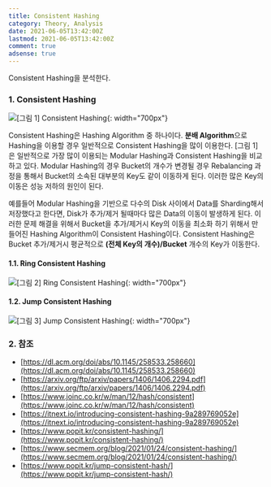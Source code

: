 ```yaml
---
title: Consistent Hashing
category: Theory, Analysis
date: 2021-06-05T13:42:00Z
lastmod: 2021-06-05T13:42:00Z
comment: true
adsense: true
---
```


Consistent Hashing을 분석한다.

### 1. Consistent Hashing

![[그림 1] Consistent Hashing]({{site.baseurl}}/images/theory_analysis/Consistent_Hashing/Consistent_Hashing.PNG){: width="700px"}

Consistent Hashing은 Hashing Algorithm 중 하나이다. **분배 Algorithm**으로 Hashing을 이용할 경우 일반적으로 Consistent Hashing을 많이 이용한다. [그림 1]은 일반적으로 가장 많이 이용되는 Modular Hashing과 Consistent Hashing을 비교하고 있다. Modular Hashing의 경우 Bucket의 개수가 변경될 경우 Rebalancing 과정을 통해서 Bucket의 소속된 대부분의 Key도 같이 이동하게 된다. 이러한 많은 Key의 이동은 성능 저하의 원인이 된다.

예를들어 Modular Hashing을 기반으로 다수의 Disk 사이에서 Data를 Sharding해서 저장했다고 한다면, Disk가 추가/제거 될때마다 많은 Data의 이동이 발생하게 된다. 이러한 문제 해결을 위해서 Bucket을 추가/제거시 Key의 이동을 최소화 하기 위해서 만들어진 Hashing Algorithm이 Consistent Hashing이다. Consistent Hashing은 Bucket 추가/제거시 평균적으로 **(전체 Key의 개수)/Bucket** 개수의 Key가 이동한다.

#### 1.1. Ring Consistent Hashing

![[그림 2] Ring Consistent Hashing]({{site.baseurl}}/images/theory_analysis/Consistent_Hashing/Ring_Consistent_Hashing.PNG){: width="700px"}

#### 1.2. Jump Consistent Hashing

![[그림 3] Jump Consistent Hashing]({{site.baseurl}}/images/theory_analysis/Consistent_Hashing/Jump_Consistent_Hashing.PNG){: width="700px"}

### 2. 참조

* [https://dl.acm.org/doi/abs/10.1145/258533.258660](https://dl.acm.org/doi/abs/10.1145/258533.258660)
* [https://arxiv.org/ftp/arxiv/papers/1406/1406.2294.pdf](https://arxiv.org/ftp/arxiv/papers/1406/1406.2294.pdf)
* [https://www.joinc.co.kr/w/man/12/hash/consistent](https://www.joinc.co.kr/w/man/12/hash/consistent)
* [https://itnext.io/introducing-consistent-hashing-9a289769052e](https://itnext.io/introducing-consistent-hashing-9a289769052e)
* [https://www.popit.kr/consistent-hashing/](https://www.popit.kr/consistent-hashing/)
* [https://www.secmem.org/blog/2021/01/24/consistent-hashing/](https://www.secmem.org/blog/2021/01/24/consistent-hashing/)
* [https://www.popit.kr/jump-consistent-hash/](https://www.popit.kr/jump-consistent-hash/)